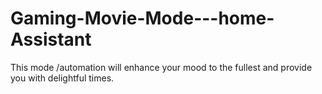 # Gaming-Movie-Mode---home-Assistant
This mode /automation will enhance your mood to the fullest and provide you with delightful times.
